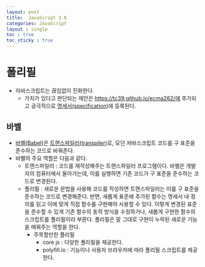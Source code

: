 ```yaml
---
layout: post
title:  JavaScript 3.6
categories: JavaScript
layout : single
toc : true 
toc_sticky : true
---
```


# 폴리필

- 자바스크립트는 끊임없이 진화한다.
  - 가치가 있다고 판단되는 제안은  https://tc39.github.io/ecma262/에 추가되고 궁극적으로  [명세서(specification)](http://www.ecma-international.org/publications/standards/Ecma-262.htm)에 등록된다.



## 바벨

- [바벨(Babel)](https://babeljs.io/)은 [트랜스파일러(transpiler)](https://en.wikipedia.org/wiki/Source-to-source_compiler)로, 모던 자바스크립트 코드를 구 표준을 준수하는 코드로 바꿔준다.
- 바벨의 주요 역할은 다음과 같다.
  - 트랜스파일러 : 코드를 재작성해주는 트랜스파일러 프로그램이다. 바벨은 개발자의 컴퓨터에서 돌아가는데, 이를 실행하면 기존 코드가 구 표준을 준수하는 코드로 변경된다.
  - 폴리필 : 새로운 문법을 사용해 코드를 작성하면 트랜스파일러는 이를 구 표준을 준수하는 코드로 변경해준다. 반면, 새롭게 표준에 추가된 함수는 명세서 내 정의를 읽고 이에 맞게 직접 함수를 구현해야 사용할 수 있다. 이렇게 변경된 표준을 준수할 수 있게 기존 함수의 동작 방식을 수정하거나, 새롭게 구현한 함수의 스크립트를 폴리필이라 부른다. 폴리필은 말 그대로 구현이 누락된 새로운 기능을 메꿔주는 역할을 한다.
    - 주목할만한 폴리필
      - core js : 다양한 폴리필을 제공한다.
      - polyfill.io : 기능이나 사용자 브라우저에 따라 폴리필 스크립트를 제공한다.